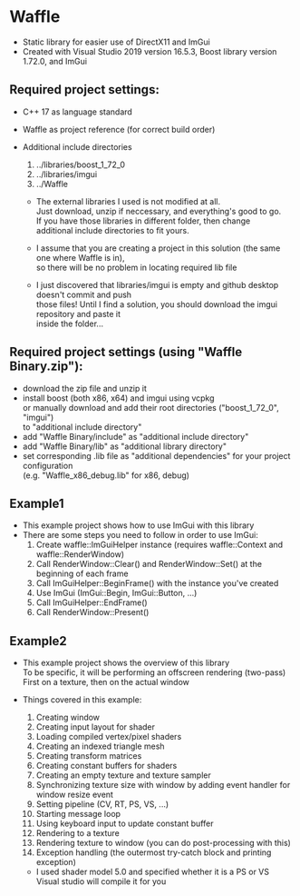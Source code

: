 # Waffle
- Static library for easier use of DirectX11 and ImGui
- Created with Visual Studio 2019 version 16.5.3, Boost library version 1.72.0, and ImGui

## Required project settings:
 - C++ 17 as language standard
 - Waffle as project reference (for correct build order)
 - Additional include directories
   1) ../libraries/boost_1_72_0
   2) ../libraries/imgui
   3) ../Waffle

   * The external libraries I used is not modified at all.\
     Just download, unzip if neccessary, and everything's good to go.\
     If you have those libraries in different folder, then change\
     additional include directories to fit yours.

   * I assume that you are creating a project in this solution (the same one where Waffle is in),\
     so there will be no problem in locating required lib file
     
   * I just discovered that libraries/imgui is empty and github desktop doesn't commit and push\
     those files! Until I find a solution, you should download the imgui repository and paste it\
     inside the folder...
     
## Required project settings (using "Waffle Binary.zip"):
 - download the zip file and unzip it
 - install boost (both x86, x64) and imgui using vcpkg\
   or manually download and add their root directories ("boost_1_72_0", "imgui")\
   to "additional include directory"
 - add "Waffle Binary/include" as "additional include directory"
 - add "Waffle Binary/lib" as "additional library directory"
 - set corresponding .lib file as "additional dependencies" for your project configuration\
   (e.g. "Waffle_x86_debug.lib" for x86, debug) 

## Example1
 - This example project shows how to use ImGui with this library
 - There are some steps you need to follow in order to use ImGui:
   1) Create waffle::ImGuiHelper instance (requires waffle::Context and waffle::RenderWindow)
   2) Call RenderWindow::Clear() and RenderWindow::Set() at the beginning of each frame
   3) Call ImGuiHelper::BeginFrame() with the instance you've created
   4) Use ImGui (ImGui::Begin, ImGui::Button, ...)
   5) Call ImGuiHelper::EndFrame()
   6) Call RenderWindow::Present()

## Example2
 - This example project shows the overview of this library\
   To be specific, it will be performing an offscreen rendering (two-pass)\
   First on a texture, then on the actual window
 - Things covered in this example:
   1) Creating window
   2) Creating input layout for shader
   3) Loading compiled vertex/pixel shaders
   4) Creating an indexed triangle mesh
   5) Creating transform matrices
   6) Creating constant buffers for shaders
   7) Creating an empty texture and texture sampler
   8) Synchronizing texture size with window by adding event handler for window resize event
   9) Setting pipeline (CV, RT, PS, VS, ...)
   10) Starting message loop
   11) Using keyboard input to update constant buffer
   12) Rendering to a texture
   13) Rendering texture to window (you can do post-processing with this)
   14) Exception handling (the outermost try-catch block and printing exception)

   * I used shader model 5.0 and specified whether it is a PS or VS\
     Visual studio will compile it for you
